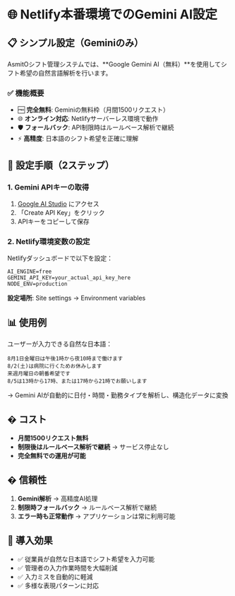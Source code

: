 # 🌐 Netlify本番環境でのGemini AI設定

## 📋 シンプル設定（Geminiのみ）

AsmitOシフト管理システムでは、**Google Gemini AI（無料）**を使用してシフト希望の自然言語解析を行います。

### ✅ 機能概要
- 🆓 **完全無料**: Geminiの無料枠（月間1500リクエスト）
- 🌐 **オンライン対応**: Netlifyサーバーレス環境で動作
- 🛡️ **フォールバック**: API制限時はルールベース解析で継続
- ⚡ **高精度**: 日本語のシフト希望を正確に理解

## 🚀 設定手順（2ステップ）

### 1. Gemini APIキーの取得

1. [Google AI Studio](https://makersuite.google.com/app/apikey) にアクセス
2. 「Create API Key」をクリック
3. APIキーをコピーして保存

### 2. Netlify環境変数の設定

Netlifyダッシュボードで以下を設定：

```
AI_ENGINE=free
GEMINI_API_KEY=your_actual_api_key_here
NODE_ENV=production
```

**設定場所**: Site settings → Environment variables

## 📊 使用例

ユーザーが入力できる自然な日本語：

```
8月1日金曜日は午後1時から夜10時まで働けます
8/2(土)は病院に行くためお休みします
来週月曜日の朝番希望です
8/5は13時から17時、または17時から21時でお願いします
```

→ Gemini AIが自動的に日付・時間・勤務タイプを解析し、構造化データに変換

## � コスト

- **月間1500リクエスト無料**
- **制限後はルールベース解析で継続** → サービス停止なし
- **完全無料での運用が可能**

## �️ 信頼性

1. **Gemini解析** → 高精度AI処理
2. **制限時フォールバック** → ルールベース解析で継続
3. **エラー時も正常動作** → アプリケーションは常に利用可能

## 🎯 導入効果

- ✅ 従業員が自然な日本語でシフト希望を入力可能
- ✅ 管理者の入力作業時間を大幅削減
- ✅ 入力ミスを自動的に軽減
- ✅ 多様な表現パターンに対応

